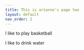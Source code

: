```yaml
---
title: This is arianne's page two
layout: default
nav_order: 2
---
```


I like to play basketball 

I like to drink water

